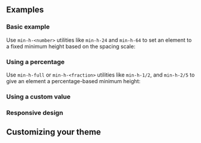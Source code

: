 <ApiTable
  rows=
/>

## Examples

### Basic example

Use `min-h-<number>` utilities like `min-h-24` and `min-h-64` to set an element to a fixed minimum height based on the spacing scale:

### Using a percentage

Use `min-h-full` or `min-h-<fraction>` utilities like `min-h-1/2`, and `min-h-2/5` to give an element a percentage-based minimum height:

### Using a custom value

### Responsive design

## Customizing your theme
